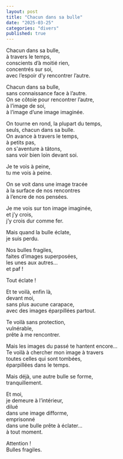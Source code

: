 ```yaml
---
layout: post
title: "Chacun dans sa bulle"
date: "2025-03-25"
categories: "divers"
published: true
---
```


Chacun dans sa bulle,  
à travers le temps,  
conscients d’à moitié rien,  
concentrés sur soi,  
avec l’espoir d’y rencontrer l’autre.  

Chacun dans sa bulle,  
sans connaissance face à l’autre.  
On se côtoie pour rencontrer l’autre,  
à l’image de soi,  
à l’image d’une image imaginée.  

On tourne en rond, la plupart du temps,  
seuls, chacun dans sa bulle.  
On avance à travers le temps,  
à petits pas,  
on s'aventure à tâtons,  
sans voir bien loin devant soi.  

Je te vois à peine,  
tu me vois à peine.  

On se voit dans une image tracée  
à la surface de nos rencontres  
à l’encre de nos pensées.  

Je me vois sur ton image imaginée,  
et j’y crois,  
j’y crois dur comme fer.  

Mais quand la bulle éclate,  
je suis perdu.  

Nos bulles fragiles,  
faites d’images superposées,  
les unes aux autres…  
et paf !  

Tout éclate !  

Et te voilà, enfin là,  
devant moi,  
sans plus aucune carapace,  
avec des images éparpillées partout.  

Te voilà sans protection,  
vulnérable,  
prête à me rencontrer.  

Mais les images du passé te hantent encore…  
Te voilà à chercher mon image à travers  
toutes celles qui sont tombées,  
éparpillées dans le temps.  

Mais déjà, une autre bulle se forme,  
tranquillement.  

Et moi,  
je demeure à l’intérieur,  
dilué  
dans une image difforme,  
emprisonné  
dans une bulle prête à éclater…  
à tout moment.  

Attention !  
Bulles fragiles.  
